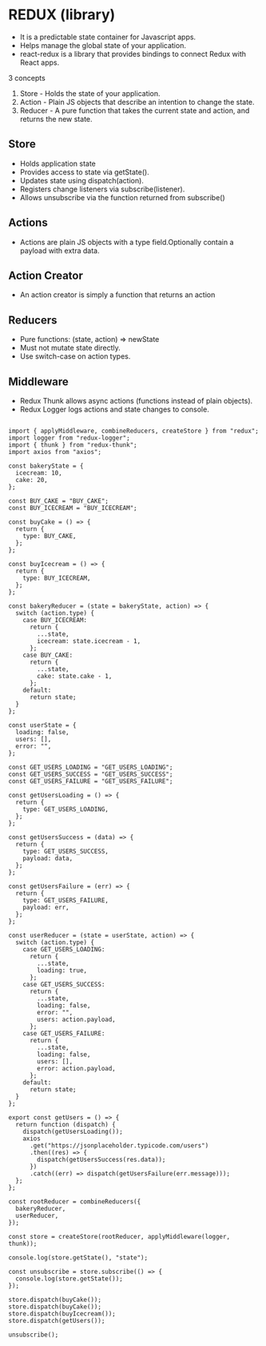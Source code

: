 # REDUX (library)

- It is a predictable state container for Javascript apps.
- Helps manage the global state of your application.
- react-redux is a library that provides bindings to connect Redux with React apps.

3 concepts
1. Store - Holds the state of your application.
2. Action - Plain JS objects that describe an intention to change the state.
3. Reducer -  A pure function that takes the current state and action, and returns the new state.

## Store
- Holds application state
- Provides access to state via getState().
- Updates state using dispatch(action).
- Registers change listeners via subscribe(listener).
- Allows unsubscribe via the function returned from subscribe()

## Actions
- Actions are plain JS objects with a type field.Optionally contain a payload with extra data.

## Action Creator
- An action creator is simply a function that returns an action 

## Reducers
- Pure functions: (state, action) => newState
- Must not mutate state directly.
- Use switch-case on action types.

## Middleware
- Redux Thunk allows async actions (functions instead of plain objects).
- Redux Logger logs actions and state changes to console.

```

import { applyMiddleware, combineReducers, createStore } from "redux";
import logger from "redux-logger";
import { thunk } from "redux-thunk";
import axios from "axios";

const bakeryState = {
  icecream: 10,
  cake: 20,
};

const BUY_CAKE = "BUY_CAKE";
const BUY_ICECREAM = "BUY_ICECREAM";

const buyCake = () => {
  return {
    type: BUY_CAKE,
  };
};

const buyIcecream = () => {
  return {
    type: BUY_ICECREAM,
  };
};

const bakeryReducer = (state = bakeryState, action) => {
  switch (action.type) {
    case BUY_ICECREAM:
      return {
        ...state,
        icecream: state.icecream - 1,
      };
    case BUY_CAKE:
      return {
        ...state,
        cake: state.cake - 1,
      };
    default:
      return state;
  }
};

const userState = {
  loading: false,
  users: [],
  error: "",
};

const GET_USERS_LOADING = "GET_USERS_LOADING";
const GET_USERS_SUCCESS = "GET_USERS_SUCCESS";
const GET_USERS_FAILURE = "GET_USERS_FAILURE";

const getUsersLoading = () => {
  return {
    type: GET_USERS_LOADING,
  };
};

const getUsersSuccess = (data) => {
  return {
    type: GET_USERS_SUCCESS,
    payload: data,
  };
};

const getUsersFailure = (err) => {
  return {
    type: GET_USERS_FAILURE,
    payload: err,
  };
};

const userReducer = (state = userState, action) => {
  switch (action.type) {
    case GET_USERS_LOADING:
      return {
        ...state,
        loading: true,
      };
    case GET_USERS_SUCCESS:
      return {
        ...state,
        loading: false,
        error: "",
        users: action.payload,
      };
    case GET_USERS_FAILURE:
      return {
        ...state,
        loading: false,
        users: [],
        error: action.payload,
      };
    default:
      return state;
  }
};

export const getUsers = () => {
  return function (dispatch) {
    dispatch(getUsersLoading());
    axios
      .get("https://jsonplaceholder.typicode.com/users")
      .then((res) => {
        dispatch(getUsersSuccess(res.data));
      })
      .catch((err) => dispatch(getUsersFailure(err.message)));
  };
};

const rootReducer = combineReducers({
  bakeryReducer,
  userReducer,
});

const store = createStore(rootReducer, applyMiddleware(logger, thunk));

console.log(store.getState(), "state");

const unsubscribe = store.subscribe(() => {
  console.log(store.getState());
});

store.dispatch(buyCake());
store.dispatch(buyCake());
store.dispatch(buyIcecream());
store.dispatch(getUsers());

unsubscribe();

```
